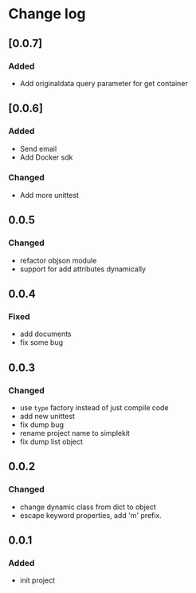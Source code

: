 # Change log

## [0.0.7]
### Added
- Add originaldata query parameter for get container

## [0.0.6]
### Added
- Send email
- Add Docker sdk

### Changed
- Add more unittest

## 0.0.5
### Changed
- refactor objson module
- support for add attributes dynamically

## 0.0.4
### Fixed
- add documents
- fix some bug

## 0.0.3
### Changed
- use `type` factory instead of just compile code
- add new unittest
- fix dump bug
- rename project name to simplekit
- fix dump list object

## 0.0.2
### Changed
- change dynamic class from dict to object
- escape keyword properties, add 'm' prefix.

## 0.0.1
### Added
- init project